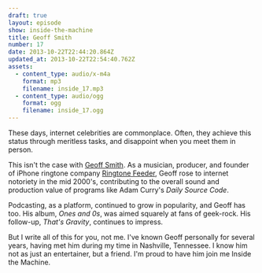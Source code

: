 ```yaml
---
draft: true
layout: episode
show: inside-the-machine
title: Geoff Smith
number: 17
date: 2013-10-22T22:44:20.864Z
updated_at: 2013-10-22T22:54:40.762Z
assets:
  - content_type: audio/x-m4a
    format: mp3
    filename: inside_17.mp3
  - content_type: audio/ogg
    format: ogg
    filename: inside_17.ogg
---
```

These days, internet celebrities are commonplace. Often, they achieve this status through meritless tasks, and disappoint when you meet them in person.

This isn't the case with [Geoff Smith](http://thegeoffsmith.com). As a musician, producer, and founder of iPhone ringtone company [Ringtone Feeder](http://ringtonefeeder.com), Geoff rose to internet notoriety in the mid 2000's, contributing to the overall sound and production value of programs like Adam Curry's _Daily Source Code_.

Podcasting, as a platform, continued to grow in popularity, and Geoff has too. His album, _Ones and 0s_, was aimed squarely at fans of geek-rock. His follow-up, _That's Gravity_, continues to impress.

But I write all of this for you, not me. I've known Geoff personally for several years, having met him during my time in Nashville, Tennessee. I know him not as just an entertainer, but a friend. I'm proud to have him join me Inside the Machine.